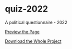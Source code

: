 # quiz-2022
A political questionnaire - 2022

[Preview the Page](https://ivantcholakov.github.io/quiz-2022/quiz-2022.html)

[Download the Whole Project](https://github.com/ivantcholakov/quiz-2022/archive/refs/heads/main.zip)
